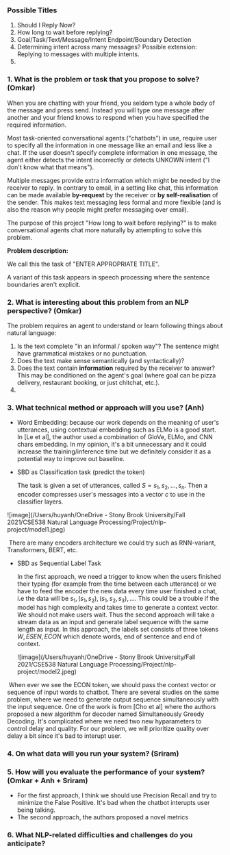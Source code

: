 ### Possible Titles

1. Should I Reply Now?
2. How long to wait before replying?
3. Goal/Task/Text/Message/Intent Endpoint/Boundary Detection
4. Determining intent across many messages? Possible extension: Replying to messages with multiple intents.
5. 



### 1. What is the problem or task that you propose to solve? (Omkar)

When you are chatting with your friend, you seldom type a whole body of the message and press send. Instead you will type one message after another and your friend knows to respond when you have specified the required information. 

Most task-oriented conversational agents ("chatbots") in use, require user to specify all the information in one message like an email and less like a chat. If the user doesn't specify complete information in one message, the agent either detects the intent incorrectly or detects UNKOWN intent ("I don't know what that means").

Multiple messages provide extra information which might be needed by the receiver to reply. In contrary to email, in a setting like chat, this information can be made available **by-request** by the receiver or **by self-realisation** of the sender. This makes text messaging less formal and more flexible (and is also the reason why people might prefer messaging over email).

The purpose of this project "How long to wait before replying?" is to make conversational agents chat more naturally by attempting to solve this problem. 

**Problem description:**

We call this the task of "ENTER APPROPRIATE TITLE".

A variant of this task appears in speech processing where the sentence boundaries aren't explicit.



### 2. What is interesting about this problem from an NLP perspective? (Omkar) 

The problem requires an agent to understand or learn following things about natural language:

1. Is the text complete "in an informal / spoken way"? The sentence might have grammatical mistakes or no punctuation.
2. Does the text make sense semantically (and syntactically)?
3. Does the text contain **information** required by the receiver to answer? This may be conditioned on the agent's goal (where goal can be pizza delivery, restaurant booking, or just chitchat, etc.).
4. 



### 3. What technical method or approach will you use? (Anh)

* Word Embedding: because our work depends on the meaning of user's utterances, using contextual embedding such as ELMo is a good start. In [Le et al], the author used a combination of GloVe, ELMo, and CNN chars embedding. In my opinion, it's a bit unnecessary and it could increase the training/inference time but we definitely consider it as a potential way to improve out baseline.

* SBD as Classification task (predict the token)

  The task is given a set of utterances, called $S = {s_1, s_2, ..., s_n}$. Then a encoder compresses user's messages into a vector $c$ to use in the classifier layers.

![image](/Users/huyanh/OneDrive - Stony Brook University/Fall 2021/CSE538 Natural Language Processing/Project/nlp-project/model1.jpeg)

​		There are many encoders architecture we could try such as RNN-variant, Transformers, BERT, etc.

* SBD as Sequential Label Task

  In the first approach, we need a trigger to know when the users finished their typing (for example from the time between each utterance) or we have to feed the encoder the new data every time user finished a chat, i.e the data will be ${s_1, (s_1, s_2), (s_1, s_2, s_3),...}$. This could be a trouble if the model has high complexity and takes time to generate a context vector. We should not make users wait. Thus the second approach will take a stream data as an input and generate label sequence with the same length as input. In this approach, the labels set consists of three tokens ${W, ESEN, ECON}$ which denote words, end of sentence and end of context.

  ![image](/Users/huyanh/OneDrive - Stony Brook University/Fall 2021/CSE538 Natural Language Processing/Project/nlp-project/model2.jpeg)

​		When ever we see the ECON token, we should pass the context vector or sequence of input words to chatbot. There are several studies on the same problem, where we need to generate output sequence simultaneously with the input sequence. One of the work is from [Cho et al] where the authors proposed a new algorithm for decoder named Simultaneously Greedy Decoding. It's complicated where we need two new hyparameters to control delay and quality. For our problem, we will prioritize quality over delay a bit since it's bad to interupt user.



### 4. On what data will you run your system? (Sriram)

### 5. How will you evaluate the performance of your system? (Omkar + Anh + Sriram)

* For the first approach, I think we should use Precision Recall and try to minimize the False Positive. It's bad when the chatbot interupts user being talking.
* The second approach, the authors proposed a novel metrics

### 6. What NLP-related difficulties and challenges do you anticipate?

